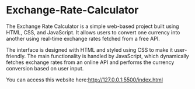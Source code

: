 # Exchange-Rate-Calculator
The Exchange Rate Calculator is a simple web-based project built using HTML, CSS, and JavaScript. It allows users to convert one currency into another using real-time exchange rates fetched from a free API.

The interface is designed with HTML and styled using CSS to make it user-friendly. The main functionality is handled by JavaScript, which dynamically fetches exchange rates from an online API and performs the currency conversion based on user input.


You can access this website here:http://127.0.0.1:5500/index.html
